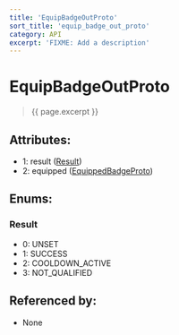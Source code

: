 ```yaml
---
title: 'EquipBadgeOutProto'
sort_title: 'equip_badge_out_proto'
category: API
excerpt: 'FIXME: Add a description'
---
```


[comment]: <> (THIS PART IS GENERATED - AKA DON'T EDIT THIS PART MANUALLY)

# EquipBadgeOutProto

> {{ page.excerpt }}

## Attributes:

- 1: result ([Result](#result))
- 2: equipped ([EquippedBadgeProto](../EquippedBadgeProto/))

## Enums:

### Result
- 0: UNSET
- 1: SUCCESS
- 2: COOLDOWN_ACTIVE
- 3: NOT_QUALIFIED

## Referenced by:

- None

[comment]: <> (YOU CAN EDIT AFTER THIS)
